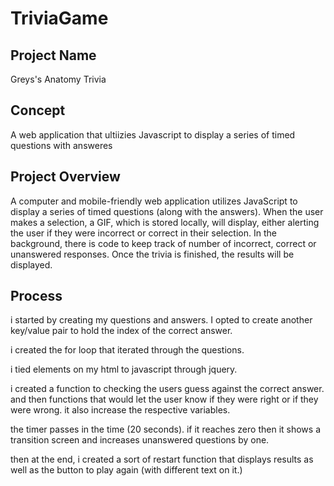 # TriviaGame

<h2>Project Name</h2>

Greys's Anatomy Trivia

<h2>Concept</h2>

A web application that ultiizies Javascript to display a series of timed questions with answeres

<h2>Project Overview</h2>

A computer and mobile-friendly web application utilizes JavaScript to display a series of timed questions (along with the answers). When the user makes a selection, a GIF, which is stored locally, will display, either alerting the user if they were incorrect or correct in their selection. In the background, there is code to keep track of number of incorrect, correct or unanswered responses. Once the trivia is finished, the results will be displayed.

<h2>Process</h2>

i started by creating my questions and answers. I opted to create another key/value pair to hold the index of the correct answer. 

i created the for loop that iterated through the questions. 

i tied elements on my html to javascript through jquery. 

i created a function to checking the users guess against the correct answer. and then functions that would let the user know if they were right or if they were wrong. it also increase the respective variables. 

the timer passes in the time (20 seconds). if it reaches zero then it shows a transition screen and increases unanswered questions by one.

then at the end, i created a sort of restart function that displays results as well as the button to play again (with different text on it.)
